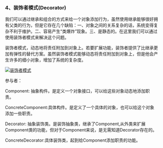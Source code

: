 ### 4、装饰者模式\(Decorator\)

我们可以通过继承和组合的方式来给一个对象添加行为，虽然使用继承能够很好拥有父类的行为，但是它存在几个缺陷：一、对象之间的关系复杂的话，系统变得复杂不利于维护。二、容易产生“类爆炸”现象。三、是静态的。在这里我们可以通过使用装饰者模式来解决这个问题。

装饰者模式，动态地将责任附加到对象上。若要扩展功能，装饰者提供了比继承更加有弹性的替代方案。虽然装饰者模式能够动态将责任附加到对象上，但是他会产生许多的细小对象，增加了系统的复杂度。

[![](http://images.cnitblog.com/blog/381060/201310/08191404-6db8b93b3bca47c9b58df0675ebff352.png "装饰者模式")](http://images.cnitblog.com/blog/381060/201310/08191403-9fbb57e09b5a40e489a713f90b8f145a.png)

参与者：

Component: 抽象构件。是定义一个对象接口，可以给这些对象动态地添加职责。

ConcreteComponent:具体构件。是定义了一个具体的对象，也可以给这个对象添加一些职责。

Decorator: 抽象装饰类。是装饰抽象类，继承了Component,从外类来扩展Component类的功能，但对于Component来说，是无需知道Decorator存在的。

ConcreteDecorator:具体装饰类，起到给Component添加职责的功能。



